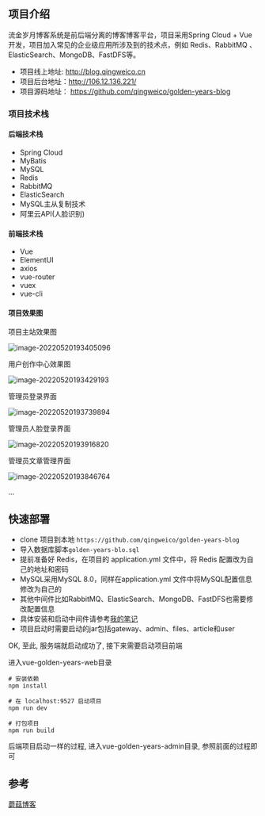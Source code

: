 ## 项目介绍

流金岁月博客系统是前后端分离的博客博客平台，项目采用Spring Cloud + Vue 开发，项目加入常见的企业级应用所涉及到的技术点，例如 Redis、RabbitMQ 、ElasticSearch、MongoDB、FastDFS等。

- 项目线上地址: http://blog.qingweico.cn
- 项目后台地址：http://106.12.136.221/
- 项目源码地址： https://github.com/qingweico/golden-years-blog

### 项目技术栈

#### 后端技术栈

- Spring Cloud
- MyBatis
- MySQL
- Redis
- RabbitMQ
- ElasticSearch
- MySQL主从复制技术
- 阿里云API(人脸识别)

#### 前端技术栈

- Vue
- ElementUI
- axios
- vue-router
- vuex
- vue-cli

#### 项目效果图

项目主站效果图

![image-20220520193405096](https://cdn.qingweico.cn/image-20220520193405096.png)

用户创作中心效果图

![image-20220520193429193](https://cdn.qingweico.cn/image-20220520193429193.png)

管理员登录界面

![image-20220520193739894](https://cdn.qingweico.cn/image-20220520193739894.png)

管理员人脸登录界面

![image-20220520193916820](https://cdn.qingweico.cn/image-20220520193916820.png)

管理员文章管理界面

![image-20220520193846764](https://cdn.qingweico.cn/image-20220520193846764.png)

...

## 快速部署

- clone 项目到本地 `https://github.com/qingweico/golden-years-blog`
- 导入数据库脚本`golden-years-blo.sql`
- 提前准备好 Redis，在项目的 application.yml 文件中，将 Redis 配置改为自己的地址和密码
- MySQL采用MySQL 8.0，同样在application.yml 文件中将MySQL配置信息修改为自己的
- 其他中间件比如RabbitMQ、ElasticSearch、MongoDB、FastDFS也需要修改配置信息
- 具体安装和启动中间件请参考[我的笔记](https://github.com/qingweico/back-end-notes)
- 项目启动时需要启动的jar包括gateway、admin、files、article和user

OK, 至此, 服务端就启动成功了, 接下来需要启动项目前端

进入vue-golden-years-web目录

```shell
# 安装依赖
npm install

# 在 localhost:9527 启动项目
npm run dev

# 打包项目
npm run build
```

后端项目启动一样的过程, 进入vue-golden-years-admin目录, 参照前面的过程即可

## 参考

[蘑菇博客](https://gitee.com/moxi159753/mogu_blog_v2?_from=gitee_search)
